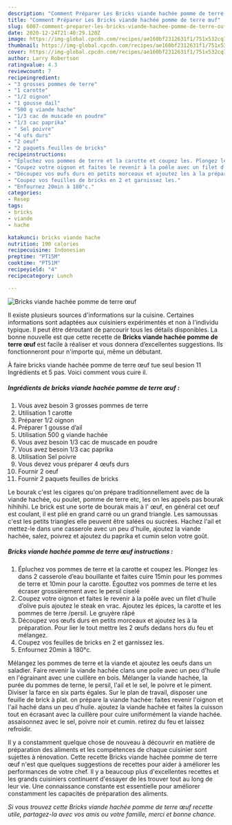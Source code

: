 ```yaml
---
description: "Comment Préparer Les Bricks viande hachée pomme de terre œuf"
title: "Comment Préparer Les Bricks viande hachée pomme de terre œuf"
slug: 6007-comment-preparer-les-bricks-viande-hachee-pomme-de-terre-ouf
date: 2020-12-24T21:40:29.120Z
image: https://img-global.cpcdn.com/recipes/ae160bf2312631f1/751x532cq70/bricks-viande-hachee-pomme-de-terre-oeuf-photo-principale-de-la-recette.jpg
thumbnail: https://img-global.cpcdn.com/recipes/ae160bf2312631f1/751x532cq70/bricks-viande-hachee-pomme-de-terre-oeuf-photo-principale-de-la-recette.jpg
cover: https://img-global.cpcdn.com/recipes/ae160bf2312631f1/751x532cq70/bricks-viande-hachee-pomme-de-terre-oeuf-photo-principale-de-la-recette.jpg
author: Larry Robertson
ratingvalue: 4.3
reviewcount: 7
recipeingredient:
- "3 grosses pommes de terre"
- "1 carotte"
- "1/2 oignon"
- "1 gousse dail"
- "500 g viande hache"
- "1/3 cac de muscade en poudre"
- "1/3 cac paprika"
- " Sel poivre"
- "4 ufs durs"
- "2 oeuf"
- "2 paquets feuilles de bricks"
recipeinstructions:
- "Épluchez vos pommes de terre et la carotte et coupez les. Plongez les dans 2 casserole d’eau bouillante et faites cuire 15min pour les pommes de terre et 10min pour la carotte. Égouttez vos pommes de terre et les écraser grossièrement avec le persil ciselé"
- "Coupez votre oignon et faites le revenir à la poêle avec un filet d’huile d’olive puis ajoutez le steak en vrac. Ajoutez les épices, la carotte et les pommes de terre /persil. Le gruyère râpé"
- "Découpez vos œufs durs en petits morceaux et ajoutez les à la préparation. Pour lier le tout mettre les 2 œufs dedans hors du feu et mélangez."
- "Coupez vos feuilles de bricks en 2 et garnissez les."
- "Enfournez 20min à 180°c."
categories:
- Resep
tags:
- bricks
- viande
- hache

katakunci: bricks viande hache 
nutrition: 190 calories
recipecuisine: Indonesian
preptime: "PT15M"
cooktime: "PT51M"
recipeyield: "4"
recipecategory: Lunch

---
```



![Bricks viande hachée pomme de terre œuf](https://img-global.cpcdn.com/recipes/ae160bf2312631f1/751x532cq70/bricks-viande-hachee-pomme-de-terre-oeuf-photo-principale-de-la-recette.jpg)

Il existe plusieurs sources d'informations sur la cuisine. Certaines informations sont adaptées aux cuisiniers expérimentés et non à l'individu typique. Il peut être déroutant de parcourir tous les détails disponibles. La bonne nouvelle est que cette recette de <strong> Bricks viande hachée pomme de terre œuf </strong> est facile à réaliser et vous donnera d’excellentes suggestions. Ils fonctionneront pour n'importe qui, même un débutant.

<!--inarticleads1-->

À faire bricks viande hachée pomme de terre œuf tue seul besion 11 Ingrédients et 5 pas. Voici comment vous cuire il.

##### Ingrédients de bricks viande hachée pomme de terre œuf :

1. Vous avez besoin 3 grosses pommes de terre
1. Utilisation 1 carotte
1. Préparer 1/2 oignon
1. Préparer 1 gousse d’ail
1. Utilisation 500 g viande hachée
1. Vous avez besoin 1/3 cac de muscade en poudre
1. Vous avez besoin 1/3 cac paprika
1. Utilisation  Sel poivre
1. Vous devez vous préparer 4 œufs durs
1. Fournir 2 oeuf
1. Fournir 2 paquets feuilles de bricks


Le bourak c&#39;est les cigares qu&#39;on prépare traditionnellement avec de la viande hachée, ou poulet, pomme de terre etc, les on les appels pas bourak hihihihi. Le brick est une sorte de bourak mais à l&#39; œuf, en général cet œuf est coulant, il est plié en grand carré ou un grand triangle. Les samoussas c&#39;est les petits triangles elle peuvent être salées ou sucrées. Hachez l&#39;ail et mettez-le dans une casserole avec un peu d&#39;huile, ajoutez la viande hachée, salez, poivrez et ajoutez du paprika et cumin selon votre goût. 

<!--inarticleads2-->

##### Bricks viande hachée pomme de terre œuf instructions :

1. Épluchez vos pommes de terre et la carotte et coupez les. Plongez les dans 2 casserole d’eau bouillante et faites cuire 15min pour les pommes de terre et 10min pour la carotte. Égouttez vos pommes de terre et les écraser grossièrement avec le persil ciselé
1. Coupez votre oignon et faites le revenir à la poêle avec un filet d’huile d’olive puis ajoutez le steak en vrac. Ajoutez les épices, la carotte et les pommes de terre /persil. Le gruyère râpé
1. Découpez vos œufs durs en petits morceaux et ajoutez les à la préparation. Pour lier le tout mettre les 2 œufs dedans hors du feu et mélangez.
1. Coupez vos feuilles de bricks en 2 et garnissez les.
1. Enfournez 20min à 180°c.


Mélangez les pommes de terre et la viande et ajoutez les oeufs dans un saladier. Faire revenir la viande hachée clans une poile avec un peu d&#39;huile en l&#39;égrainant avec une cuillère en bois. Mélanger la viande hachée, la purée du pommes de terne, le persil, l&#39;ail et le sel, le poivre et le piment. Diviser la farce en six parts égales. Sur le plan de travail, disposer une feuille de brick à plat. on prépare la viande hachée: faites revenir l&#39;oignon et l&#39;ail haché dans un peu d&#39;huile. ajoutez la viande hachée et faites la cuisson tout en écrasant avec la cuillère pour cuire uniformément la viande hachée. assaisonnez avec le sel, poivre noir et cumin. retirez du feu et laissez refroidir. 

<!--inarticleads1-->

<p>
Il y a constamment quelque chose de nouveau à découvrir en matière de préparation des aliments et les compétences de chaque cuisinier sont sujettes à rénovation. Cette recette Bricks viande hachée pomme de terre œuf n'est que quelques suggestions de recettes pour aider à améliorer les performances de votre chef. Il y a beaucoup plus d'excellentes recettes et les grands cuisiniers continuent d'essayer de les trouver tout au long de leur vie. Une connaissance constante est essentielle pour améliorer constamment les capacités de préparation des aliments.
</p>

<p>
<i>Si vous trouvez cette Bricks viande hachée pomme de terre œuf recette utile, partagez-la avec vos amis ou votre famille, merci et bonne chance.</i>
</p>

